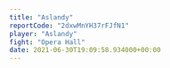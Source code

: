 ```yaml
---
title: "Aslandy"
reportCode: "2dxwMnYH37rFJfN1"
player: "Aslandy"
fight: "Opera Hall"
date: 2021-06-30T19:09:58.934000+00:00
---
```

